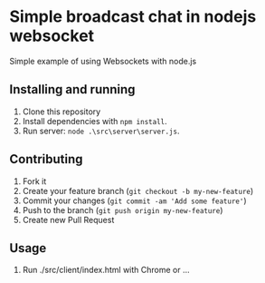 Simple broadcast chat in nodejs websocket
============================

Simple example of using Websockets with node.js

## Installing and running

1. Clone this repository
2. Install dependencies with ```npm install```.
3. Run server: ``` node .\src\server\server.js ```.

## Contributing

1. Fork it
2. Create your feature branch (`git checkout -b my-new-feature`)
3. Commit your changes (`git commit -am 'Add some feature'`)
4. Push to the branch (`git push origin my-new-feature`)
5. Create new Pull Request

## Usage

1. Run ./src/client/index.html with Chrome or ...